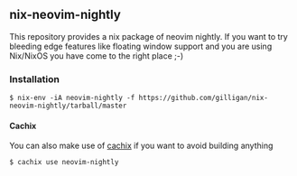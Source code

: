 ## nix-neovim-nightly

This repository provides a nix package of neovim nightly. If you want to try bleeding edge features like
floating window support and you are using Nix/NixOS you have come to the right place ;-)

### Installation

```
$ nix-env -iA neovim-nightly -f https://github.com/gilligan/nix-neovim-nightly/tarball/master
```

#### Cachix

You can also make use of [cachix](https://cachix.org) if you want to avoid building anything

```
$ cachix use neovim-nightly
```

